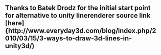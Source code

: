 <h2> Thanks to Batek Drodz for the initial start point for alternative to unity linerenderer source link [here]{http://www.everyday3d.com/blog/index.php/2010/03/15/3-ways-to-draw-3d-lines-in-unity3d/) </h2>
